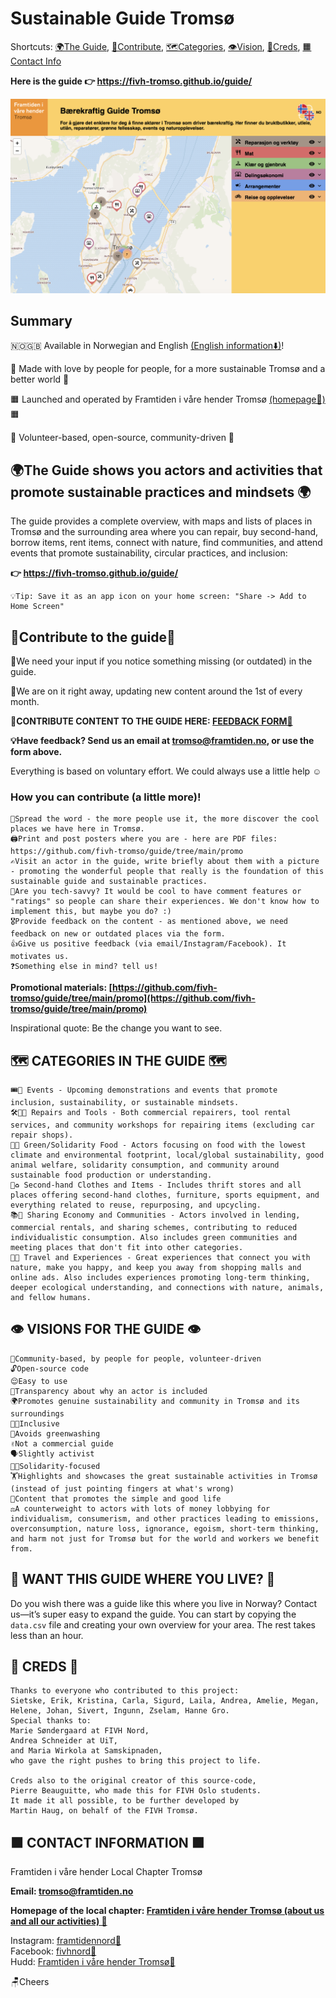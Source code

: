 # Sustainable Guide Tromsø

Shortcuts: [🌍The Guide](#the-guide-shows-you-actors-and-activities-that-promote-sustainable-practices-and-mindsets-), [🦸Contribute](#contribute-to-the-guide), [🗺️Categories](#%EF%B8%8F-categories-in-the-guide-%EF%B8%8F), [👁️Vision](#%EF%B8%8F-visions-for-the-guide-%EF%B8%8F), [👏Creds](#-creds-), [🟧Contact Info](#-contact-information-)


**Here is the guide 👉 https://fivh-tromso.github.io/guide/**

[![Front image sustainable guide Tromsø](/screenshot2.png)](https://fivh-tromso.github.io/guide/en)


## Summary

🇳🇴🇬🇧 Available in Norwegian and English [(English information⬇️)](https://github.com/fivh-tromso/guide/tree/main/en#readme)!

💚 Made with love by people for people, for a more sustainable Tromsø and a better world 💚

🟧 Launched and operated by Framtiden i våre hender Tromsø [(homepage🔗)](https://linktr.ee/framtidentromso) 🟧

🔵 Volunteer-based, open-source, community-driven 🔵


## 🌍The Guide shows you actors and activities that promote sustainable practices and mindsets 🌍

The guide provides a complete overview, with maps and lists of places in Tromsø and the surrounding area where you can repair, buy second-hand, borrow items, rent items, connect with nature, find communities, and attend events that promote sustainability, circular practices, and inclusion:


**👉 https://fivh-tromso.github.io/guide/**


    💡Tip: Save it as an app icon on your home screen: "Share -> Add to Home Screen"


## 🦸Contribute to the guide🙏

🫵We need your input if you notice something missing (or outdated) in the guide.

🔄We are on it right away, updating new content around the 1st of every month.

**🚩CONTRIBUTE CONTENT TO THE GUIDE HERE: [FEEDBACK FORM🔗](https://forms.office.com/e/sn8SK5iuQF)**

**💡Have feedback? Send us an email at [tromso@framtiden.no](mailto:tromso@framtiden.no), or use the form above.**

Everything is based on voluntary effort. We could always use a little help ☺️


### How you can contribute (a little more)!
    
    💬Spread the word - the more people use it, the more discover the cool places we have here in Tromsø.
    🖨️Print and post posters where you are - here are PDF files: https://github.com/fivh-tromso/guide/tree/main/promo
    ✍️Visit an actor in the guide, write briefly about them with a picture - promoting the wonderful people that really is the foundation of this sustainable guide and sustainable practices.
    👾Are you tech-savvy? It would be cool to have comment features or "ratings" so people can share their experiences. We don't know how to implement this, but maybe you do? :)
    🎖️Provide feedback on the content - as mentioned above, we need feedback on new or outdated places via the form.
    👍Give us positive feedback (via email/Instagram/Facebook). It motivates us.
    ❓Something else in mind? tell us!


**Promotional materials: [https://github.com/fivh-tromso/guide/tree/main/promo](https://github.com/fivh-tromso/guide/tree/main/promo)**

Inspirational quote: Be the change you want to see.


## 🗺️ CATEGORIES IN THE GUIDE 🗺️
    
    🎟️📣 Events - Upcoming demonstrations and events that promote inclusion, sustainability, or sustainable mindsets.
    🛠️👨‍🔧 Repairs and Tools - Both commercial repairers, tool rental services, and community workshops for repairing items (excluding car repair shops).
    🍴🌱 Green/Solidarity Food - Actors focusing on food with the lowest climate and environmental footprint, local/global sustainability, good animal welfare, solidarity consumption, and community around sustainable food production or understanding.
    👕♻️ Second-hand Clothes and Items - Includes thrift stores and all places offering second-hand clothes, furniture, sports equipment, and everything related to reuse, repurposing, and upcycling.
    📚🤝 Sharing Economy and Communities - Actors involved in lending, commercial rentals, and sharing schemes, contributing to reduced individualistic consumption. Also includes green communities and meeting places that don't fit into other categories.
    🚌🌄 Travel and Experiences - Great experiences that connect you with nature, make you happy, and keep you away from shopping malls and online ads. Also includes experiences promoting long-term thinking, deeper ecological understanding, and connections with nature, animals, and fellow humans.


## 👁️ VISIONS FOR THE GUIDE 👁️
    👬Community-based, by people for people, volunteer-driven
    🔓Open-source code
    😌Easy to use
    🫥Transparency about why an actor is included
    🌍Promotes genuine sustainability and community in Tromsø and its surroundings
    🏳️‍🌈Inclusive
    🚨Avoids greenwashing
    ✌️Not a commercial guide
    🗣️Slightly activist
    🧑‍🏭Solidarity-focused
    🏋️Highlights and showcases the great sustainable activities in Tromsø (instead of just pointing fingers at what's wrong)
    🌱Content that promotes the simple and good life
    ⚖️A counterweight to actors with lots of money lobbying for individualism, consumerism, and other practices leading to emissions, overconsumption, nature loss, ignorance, egoism, short-term thinking, and harm not just for Tromsø but for the world and workers we benefit from.


## 🤔 WANT THIS GUIDE WHERE YOU LIVE? 🤔
Do you wish there was a guide like this where you live in Norway? Contact us—it’s super easy to expand the guide. You can start by copying the `data.csv` file and creating your own overview for your area. The rest takes less than an hour.


## 👏 CREDS 👏
    Thanks to everyone who contributed to this project:
    Sietske, Erik, Kristina, Carla, Sigurd, Laila, Andrea, Amelie, Megan, 
    Helene, Johan, Sivert, Ingunn, Zselam, Hanne Gro.
    Special thanks to:
    Marie Søndergaard at FIVH Nord, 
    Andrea Schneider at UiT, 
    and Maria Wirkola at Samskipnaden, 
    who gave the right pushes to bring this project to life.
    
    Creds also to the original creator of this source-code, 
    Pierre Beauguitte, who made this for FIVH Oslo students.
    It made it all possible, to be further developed by 
    Martin Haug, on behalf of the FIVH Tromsø.


## 🟧 CONTACT INFORMATION 🟧

Framtiden i våre hender Local Chapter Tromsø


**Email: tromso@framtiden.no**


**Homepage of the local chapter: [Framtiden i våre hender Tromsø (about us and all our activities) 🔗](https://linktr.ee/framtidentromso)**

Instagram: [framtidennord🔗](https://www.instagram.com/framtidennord/)  
Facebook: [fivhnord🔗](https://www.facebook.com/fivh.nord/)  
Hudd: [Framtiden i våre hender Tromsø🔗](https://hudd.no/groups/8043)


🪑Cheers
